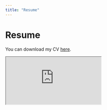```yaml
---
title: "Resume"
---
```


# Resume 

You can download my CV [here](https://mariajosegonzalezfuentes.github.io/CV_2024.pdf). 

<!-- PDF Embed Container --> 

<div class="custom-container">
        <!-- PDF Embed Container -->
        <div class="custom-pdf-container">
            <!-- Update the 'src' attribute with your actual PDF location -->
            <iframe class="custom-cv-iframe" src="https://mariajosegonzalezfuentes.github.io/CV_2024.pdf" title="My CV"></iframe>
        </div>
</div>


   
